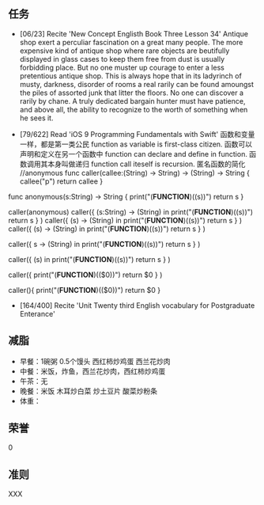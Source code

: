 
## 任务 ##
* [06/23] Recite 'New Concept Englisth Book Three Lesson 34'
Antique shop exert a perculiar fascination on a great many people.
The more expensive kind of antique shop where rare objects are beutifully displayed in glass cases to keep them free from dust is usually forbidding place.
But no one muster up courage to enter a less pretentious antique shop.
This is always hope that in its ladyrinch of musty, darkness, disorder of rooms a real rarily can be found amoungst the piles of assorted junk that litter the floors.
No one can discover a rarily by chane.
A truly dedicated bargain hunter must have patience, and above all, the ability to recognize to the worth of something when he sees it.

* [79/622] Read 'iOS 9 Programming Fundamentals with Swift'
函数和变量一样，都是第一类公民 function as variable is first-class citizen.
函数可以声明和定义在另一个函数中 function can declare and define in function.
函数调用其本身叫做递归 function call iteself is recursion.
匿名函数的简化
//anonymous
func caller(callee:(String) -> String) -> (String) -> String {
    callee("p")
    return callee
}

func anonymous(s:String) -> String {
    print("\(__FUNCTION__)(\(s))")
    return s
}

caller(anonymous)
caller({
    (s:String) -> (String) in
    print("\(__FUNCTION__)(\(s))")
    return s
    }
)
caller({
    (s) -> (String) in
    print("\(__FUNCTION__)(\(s))")
    return s
    }
)
caller({
    (s) -> (String) in
    print("\(__FUNCTION__)(\(s))")
    return s
    }
)

caller({
    s -> (String) in
    print("\(__FUNCTION__)(\(s))")
    return s
    }
)


caller({
    (s) in
    print("\(__FUNCTION__)(\(s))")
    return s
    }
)

caller({
    print("\(__FUNCTION__)(\($0))")
    return $0
    }
)

caller(){
    print("\(__FUNCTION__)(\($0))")
    return $0
}

* [164/400] Recite 'Unit Twenty third English vocabulary for Postgraduate Enterance'

## 减脂 ##
* 早餐：1碗粥 0.5个馒头 西红柿炒鸡蛋 西兰花炒肉
* 中餐：米饭，炸鱼，西兰花炒肉，西红柿炒鸡蛋
* 午茶：无
* 晚餐：米饭 木耳炒白菜 炒土豆片 酸菜炒粉条
* 体重：

## 荣誉 ##
0

## 准则 ##
XXX
